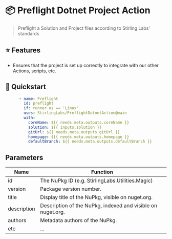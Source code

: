 # 📦 Preflight Dotnet Project Action

> Preflight a Solution and Project files according to Stirling Labs' standards

## ⭐ Features

- Ensures that the project is set up correctly to integrate with our other Actions, scripts, etc.

## 🚀 Quickstart

```yaml
      - name: Preflight
        id: preflight
        if: runner.os == 'Linux'
        uses: StirlingLabs/PreflightDotnetAction@main
        with:
          coreName: ${{ needs.meta.outputs.coreName }}
          solution: ${{ inputs.solution }}
          gitUrl: ${{ needs.meta.outputs.gitUrl }}
          homepage: ${{ needs.meta.outputs.homepage }}
          defaultBranch: ${{ needs.meta.outputs.defaultBranch }}
```

## Parameters

|Name|Function|
|-|-|
|id|The NuPkg ID (e.g. StirlingLabs.Utilities.Magic)|
|version|Package version number.|
|title|Display title of the NuPkg, visible on nuget.org.|
|description|Description of the NuPkg, indexed and visible on nuget.org.|
|authors|Metadata authors of the NuPkg.|
|etc|...|
